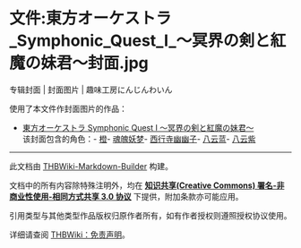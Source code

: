 # 文件:東方オーケストラ_Symphonic_Quest_I_～冥界の剣と紅魔の妹君～封面.jpg

<!-- source html: G:\repos\THBWiki-Markdown-Builder\THBWikiMarkdown\Temp\file\e\e0\ns6%3A%E6%9D%B1%E6%96%B9%E3%82%AA%E3%83%BC%E3%82%B1%E3%82%B9%E3%83%88%E3%83%A9_Symphonic_Quest_I_%EF%BD%9E%E5%86%A5%E7%95%8C%E3%81%AE%E5%89%A3%E3%81%A8%E7%B4%85%E9%AD%94%E3%81%AE%E5%A6%B9%E5%90%9B%EF%BD%9E%E5%B0%81%E9%9D%A2%2Ejpg.html -->

专辑封面 | 封面图片 | 趣味工房にんじんわいん

  
使用了本文件作封面图片的作品：
  

- [東方オーケストラ Symphonic Quest I ～冥界の剣と紅魔の妹君～](./東方オーケストラ_Symphonic_Quest_I_～冥界の剣と紅魔の妹君～.md)  
该封面包含的角色：- [橙](./橙.md)- [魂魄妖梦](./魂魄妖梦.md)- [西行寺幽幽子](./西行寺幽幽子.md)- [八云蓝](./八云蓝.md)- [八云紫](./八云紫.md)





---

此文档由 [THBWiki-Markdown-Builder](https://github.com/Delsin-Yu/THBWiki-Markdown-Builder) 构建。

文档中的所有内容除特殊注明外，均在 [**知识共享(Creative Commons) 署名-非商业性使用-相同方式共享 3.0 协议**](https://creativecommons.org/licenses/by-sa/3.0/deed.zh-hans) 下提供，附加条款亦可能应用。

引用类型与其他类型作品版权归原作者所有，如有作者授权则遵照授权协议使用。

详细请查阅 [THBWiki：免责声明](https://thbwiki.cc/THBWiki:%E5%85%8D%E8%B4%A3%E5%A3%B0%E6%98%8E)。

